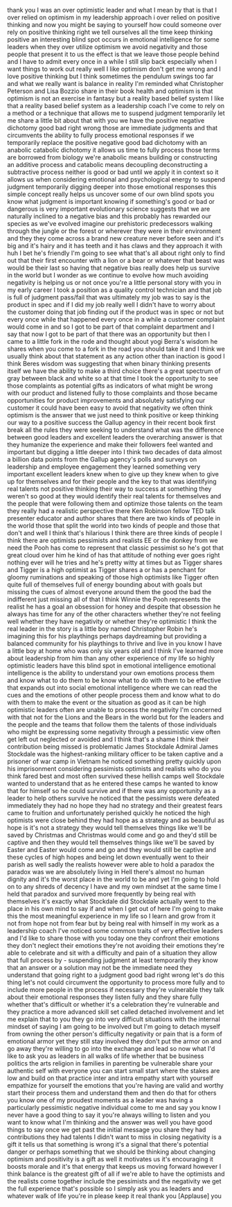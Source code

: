 
thank you
I was an over optimistic leader and what
I mean by that is that I over relied on
optimism in my leadership approach i
over relied on positive thinking and now
you might be saying to yourself how
could someone over rely on positive
thinking right we tell ourselves all the
time keep thinking positive an
interesting blind spot occurs in
emotional intelligence for some leaders
when they over utilize optimism we avoid
negativity and those people that present
it to us the effect is that we leave
those people behind and I have to admit
every once in a while I still slip back
especially when I want things to work
out really well I like optimism don&#39;t
get me wrong and I love positive
thinking but I think sometimes the
pendulum swings too far and what we
really want is balance in reality I&#39;m
reminded what Christopher Peterson and
Lisa Bozzio share in their book health
and optimism is that optimism is not an
exercise in fantasy but a reality based
belief system I like that a reality
based belief system as a leadership
coach I&#39;ve come to rely on a method or a
technique that allows me to suspend
judgment temporarily let me share a
little bit about that with you
we have the positive negative dichotomy
good bad right wrong
those are immediate judgments and that
circumvents the ability to fully process
emotional responses if we temporarily
replace the positive negative good bad
dichotomy with an anabolic catabolic
dichotomy it allows us time to fully
process
those terms are borrowed from biology
we&#39;re anabolic means building or
constructing an additive process
and catabolic means decoupling
deconstructing a subtractive process
neither is good or bad until we apply it
in context so it allows us when
considering emotional and psychological
energy to suspend judgment temporarily
digging deeper into those emotional
responses this simple concept really
helps us uncover some of our own blind
spots
you know what judgment is important
knowing if something&#39;s good or bad or
dangerous is very important evolutionary
science suggests that we are naturally
inclined to a negative bias and this
probably has rewarded our species as
we&#39;ve evolved imagine our prehistoric
predecessors walking through the jungle
or the forest or wherever they were in
their environment and they they come
across a brand new creature never before
seen and it&#39;s big and it&#39;s hairy and it
has teeth and it has claws and they
approach it with huh I bet he&#39;s friendly
I&#39;m going to see what that&#39;s all about
right only to find out that their first
encounter with a lion or a bear or
whatever that beast was would be their
last so having that negative bias really
does help us survive in the world but I
wonder as we continue to evolve how much
avoiding negativity is helping us or not
once you&#39;re a little personal story with
you in my early career I took a position
as a quality control technician and that
job is full of judgment pass/fail that
was ultimately my job was to say is the
product in spec and if I did my job
really well I didn&#39;t have to worry about
the customer doing that job finding out
if the product was in spec or not but
every once while that happened every
once in a while a customer complaint
would come in and so I got to be part of
that complaint department and I say that
now I got to be part of that there was
an opportunity but then I came to a
little fork in the
rode and thought about yogi Berra&#39;s
wisdom he shares when you come to a fork
in the road you should take it and I
think we usually think about that
statement as any action other than
inaction is good
I think Beres wisdom was suggesting that
when binary thinking presents itself we
have the ability to make a third choice
there&#39;s a great spectrum of gray between
black and white
so at that time I took the opportunity
to see those complaints as potential
gifts as indicators of what might be
wrong with our product and listened
fully to those complaints and those
became opportunities for product
improvements and absolutely satisfying
our customer it could have been easy to
avoid that negativity we often think
optimism is the answer that we just need
to think positive or keep thinking our
way to a positive success the Gallup
agency in their recent book first break
all the rules they were seeking to
understand what was the difference
between good leaders and excellent
leaders the overarching answer is that
they humanize the experience and make
their followers feel wanted and
important but digging a little deeper
into I think two decades of data almost
a billion data points from the Gallup
agency&#39;s polls and surveys on leadership
and employee engagement they learned
something very important excellent
leaders knew when to give up they knew
when to give up for themselves and for
their people and the key to that was
identifying real talents not positive
thinking their way to success at
something they weren&#39;t so good at they
would identify their real talents for
themselves and the people that were
following them
and optimize those talents on the team
they really had a realistic perspective
there Ken Robinson fellow TED talk
presenter educator and author shares
that there are two kinds of people in
the world those that split the world
into two kinds of people and those that
don&#39;t and well I think that&#39;s hilarious
I think there are three kinds of people
I think there are optimists pessimists
and realists EE or the donkey from we
need the Pooh has come to represent that
classic pessimist so he&#39;s got that great
cloud over him he kind of has that
attitude of nothing ever goes right
nothing ever will he tries and he&#39;s
pretty witty at times but as Tigger
shares and Tigger is a high optimist as
Tigger shares a or has a penchant for
gloomy ruminations and speaking of those
high optimists like Tigger often quite
full of themselves full of energy
bounding about with goals but missing
the cues of almost everyone around them
the good the bad the indifferent just
missing all of that I think Winnie the
Pooh represents the realist he has a
goal an obsession for honey and despite
that obsession
he always has time for any of the other
characters whether they&#39;re not feeling
well whether they have negativity or
whether they&#39;re optimistic I think the
real leader in the story is a little boy
named Christopher Robin he&#39;s imagining
this for his playthings perhaps
daydreaming
but providing a balanced community for
his playthings to thrive and live in you
know I have a little boy at home who was
only six years old and I think I&#39;ve
learned more about leadership from him
than any other experience of my life
so highly optimistic leaders have this
blind spot in emotional intelligence
emotional intelligence is the ability to
understand your own emotions process
them and know what to do them to be know
what to do with them to be effective
that expands out into social emotional
intelligence where we can read the cues
and the emotions of other people process
them and know what to do with them to
make the event or the situation as good
as it can be high optimistic leaders
often are unable to process the
negativity I&#39;m concerned with that not
for the Lions and the Bears in the world
but for the leaders and the people and
the teams that follow them the talents
of those individuals who might be
expressing some negativity through a
pessimistic view often get left out
neglected or avoided and I think that&#39;s
a shame I think their contribution being
missed is problematic James Stockdale
Admiral James Stockdale was the
highest-ranking military officer to be
taken captive and a prisoner of war camp
in Vietnam he noticed something pretty
quickly upon his imprisonment
considering pessimists optimists and
realists who do you think fared best and
most often survived these hellish camps
well Stockdale wanted to understand that
as he entered these camps he wanted to
know that for himself so he could
survive and if there was any opportunity
as a leader to help others survive he
noticed that the pessimists were
defeated immediately they had no hope
they had no strategy and their greatest
fears came to fruition and unfortunately
perished quickly he noticed the high
optimists were close behind they had
hope as a strategy and as beautiful as
hope is it&#39;s not a strategy
they would tell themselves things like
we&#39;ll be saved by Christmas and
Christmas would come and go and they&#39;d
still be captive and then they would
tell themselves things like we&#39;ll be
saved by Easter and Easter would come
and go and they would still be captive
and these cycles of high hopes and being
let down eventually went to their parish
as well sadly the realists however were
able to hold a paradox the paradox was
we are absolutely living in Hell there&#39;s
almost no human dignity and it&#39;s the
worst place in the world to be and yet
I&#39;m going to hold on to any shreds of
decency I have and my own mindset at the
same time I held that paradox and
survived more frequently by being real
with themselves
it&#39;s exactly what Stockdale did
Stockdale actually went to the place in
his own mind to say if and when I get
out of here I&#39;m going to make this the
most meaningful experience in my life so
I learn and grow from it not from hope
not from fear but by being real with
himself in my work as a leadership coach
I&#39;ve noticed some common traits of very
effective leaders and I&#39;d like to share
those with you today one they confront
their emotions they don&#39;t neglect their
emotions they&#39;re not avoiding their
emotions they&#39;re able to celebrate and
sit with a difficulty and pain of a
situation they allow that full process
by - suspending judgment at least
temporarily they know that an answer or
a solution may not be the immediate need
they understand that going right to a
judgment good bad right wrong let&#39;s do
this thing
let&#39;s not could circumvent the
opportunity to process more fully and to
include more people in the process if
necessary they&#39;re vulnerable
they talk about their emotional
responses
they listen fully and they share fully
whether that&#39;s difficult or whether it&#39;s
a celebration they&#39;re vulnerable and
they practice a more advanced skill set
called detached involvement and let me
explain that to you they go into very
difficult situations with the internal
mindset of saying I am going to be
involved but I&#39;m going to detach myself
from owning the other person&#39;s
difficulty negativity or pain that is a
form of emotional armor yet they still
stay involved they don&#39;t put the armor
on and go away they&#39;re willing to go
into the exchange and lead so now what
I&#39;d like to ask you as leaders in all
walks of life whether that be business
politics the arts religion in families
in parenting
be vulnerable share your authentic self
with everyone you can start small start
where the stakes are low and build on
that practice inter and intra empathy
start with yourself
empathize for yourself the emotions that
you&#39;re having are valid and worthy start
their process them and understand them
and then do that for others you know one
of my proudest moments as a leader was
having a particularly pessimistic
negative individual come to me and say
you know I never have a good thing to
say it you&#39;re always willing to listen
and you want to know what I&#39;m thinking
and the answer was well you have good
things to say once we get past the
initial message you share they had
contributions they had talents I didn&#39;t
want to miss
in closing negativity is a gift it tells
us that something is wrong it&#39;s a signal
that there&#39;s potential danger or perhaps
something that we should be thinking
about changing optimism and positivity
is a gift as well it motivates us it&#39;s
encouraging it boosts morale and it&#39;s
that energy that keeps us moving forward
however I think balance is the greatest
gift of all if we&#39;re able to have the
optimists and the realists come together
include the pessimists and the
negativity we get the full experience
that&#39;s possible so I simply ask you as
leaders and whatever walk of life you&#39;re
in please keep it real thank you
[Applause]
you
